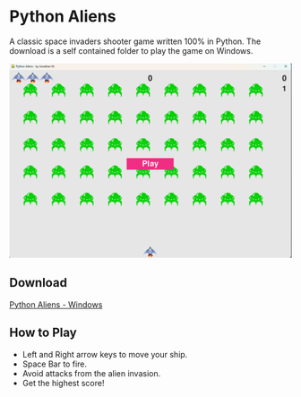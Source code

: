# Python Aliens

 A classic space invaders shooter game written 100% in Python. The download is a self contained folder to play the game on Windows.

![game](images/game.png)

## Download

[Python Aliens - Windows](https://github.com/madzumo/python-aliens/releases/download/1.0/python_aliens.zip)

## How to Play

* Left and Right arrow keys to move your ship.
* Space Bar to fire.
* Avoid attacks from the alien invasion.
* Get the highest score!
